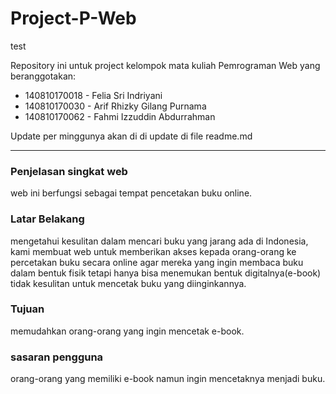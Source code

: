 # Project-P-Web

test

Repository ini untuk project kelompok mata kuliah Pemrograman Web yang beranggotakan:

- 140810170018 - Felia Sri Indriyani
- 140810170030 - Arif Rhizky Gilang Purnama
- 140810170062 - Fahmi Izzuddin Abdurrahman

Update per minggunya akan di di update di file readme.md

---

### Penjelasan singkat web
web ini berfungsi sebagai tempat pencetakan buku online.

### Latar Belakang
mengetahui kesulitan dalam mencari buku yang jarang ada di Indonesia, kami membuat web untuk memberikan akses kepada orang-orang ke percetakan buku secara online agar mereka yang ingin membaca buku dalam bentuk fisik tetapi hanya bisa menemukan bentuk digitalnya(e-book) tidak kesulitan untuk mencetak buku yang diinginkannya.

### Tujuan
memudahkan orang-orang yang ingin mencetak e-book.

### sasaran pengguna
orang-orang yang memiliki e-book namun ingin mencetaknya menjadi buku.
